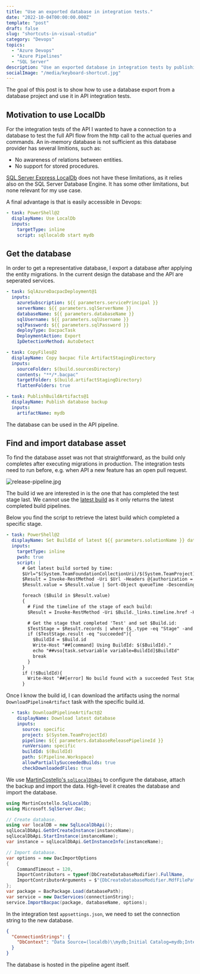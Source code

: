 ```yaml
---
title: "Use an exported database in integration tests."
date: "2022-10-04T00:00:00.000Z"
template: "post"
draft: false
slug: "shortcuts-in-visual-studio"
category: "Devops"
topics:
  - "Azure Devops"
  - "Azure Pipelines"
  - "SQL Server"
description: "Use an exported database in integration tests by publishing a database backup, find and import the database in LocalDb in a Azure Pipelines."
socialImage: "/media/keyboard-shortcut.jpg"
---
```


The goal of this post is to show how to use a database export from a database project and use it in API integration tests.

## Motivation to use LocalDb

For the integration tests of the API I wanted to have a connection to a database to test the full API flow from the http call to the actual queries and commands. An in-memory database is not sufficient as this database provider has several limitions, such as:

* No awareness of relations between entities.
* No support for stored procedures.

[SQL Server Express LocalDb](https://learn.microsoft.com/en-us/sql/database-engine/configure-windows/sql-server-express-localdb?view=sql-server-2017) does not have these limitations, as it relies also on the SQL Server Database Engine. It has some other limitations, but none relevant for my use case.

A final advantage is that is easily accessible in Devops:

```yaml
- task: PowerShell@2
  displayName: Use LocalDb
  inputs:
    targetType: inline
    script: sqllocaldb start mydb
```

## Get the database

In order to get a representative database, I export a database after applying the entity migrations. In the current design the database and the API are seperated services.

```yaml
- task: SqlAzureDacpacDeployment@1
  inputs:
    azureSubscription: ${{ parameters.servicePrincipal }}
    serverName: ${{ parameters.sqlServerName }}
    databaseName: ${{ parameters.databaseName }}
    sqlUsername: ${{ parameters.sqlUsername }}
    sqlPassword: ${{ parameters.sqlPassword }}
    deployType: DacpacTask
    DeploymentAction: Export
    IpDetectionMethod: AutoDetect

- task: CopyFiles@2
  displayName: Copy bacpac file ArtifactStagingDirectory
  inputs:
    sourceFolder: $(build.sourcesDirectory)
    contents: "**/*.bacpac"
    targetFolder: $(build.artifactStagingDirectory)
    flattenFolders: true

- task: PublishBuildArtifacts@1
  displayName: Publish database backup
  inputs:
    artifactName: mydb
```

The database can be used in the API pipeline.

## Find and import database asset

To find the database asset was not that straightforward, as the build only completes after executing migrations in production. The integration tests need to run before, e.g. when API a new feature has an open pull request.

![release-pipeline.jpg](/media/release-pipeline.jpg)

The build id we are interested in is the one that has completed the test stage last.
We cannot use the [latest build](https://learn.microsoft.com/en-us/rest/api/azure/devops/build/latest/get?view=azure-devops-rest-6.0) as it only returns the latest completed build pipelines.

Below you find the script to retrieve the latest build which completed a specific stage.

```yaml
- task: PowerShell@2
  displayName: Set BuildId of latest ${{ parameters.solutionName }} database
  inputs:
    targetType: inline
    pwsh: true
    script: |
      # Get latest build sorted by time:
      $Url="$(System.TeamFoundationCollectionUri)/$(System.TeamProject)/_apis/build/builds?definitions=${{parameters.databaseReleasePipelineId}}&api-version=6.1"
      $Result = Invoke-RestMethod -Uri $Url -Headers @{authorization = "Bearer $(System.AccessToken)"} -Method Get
      $Result.value = $Result.value | Sort-Object queueTime -Descending

      foreach ($Build in $Result.value)
      {
        # Find the timeline of the stage of each build:
        $Result = Invoke-RestMethod -Uri $Build._links.timeline.href -Headers @{authorization = "Bearer $(System.AccessToken)"} -Method Get

        # Get the stage that completed 'Test' and set $Build.id:
        $TestStage = $Result.records | where {$_.type -eq "Stage" -and $_.identifier -eq "Test"}
        if ($TestStage.result -eq "succeeded"){
          $BuildId = $Build.id
          Write-Host "##[command] Using BuildId: $($BuildId)."
          echo "##vso[task.setvariable variable=BuildId]$BuildId"
          break
        }
      }
      if (!$BuildId){
        Write-Host "##[error] No build found with a succeeded Test Stage."
      }
```

Once I know the build id, I can download the artifacts using the normal `DownloadPipelineArtifact` task with the specific build.id.

```yaml
  - task: DownloadPipelineArtifact@2
    displayName: Download latest database
    inputs:
      source: specific
      project: $(System.TeamProjectId)
      pipeline: ${{ parameters.databaseReleasePipelineId }}
      runVersion: specific
      buildId: $(BuildId)
      path: $(Pipeline.Workspace)
      allowPartiallySucceededBuilds: true
      checkDownloadedFiles: true
```

We use [MartinCostello's `sqlLocalDbApi`](https://github.com/martincostello/sqllocaldb) to configure the database, attach the backup and import the data. High-level it creates the database and import the database.

```C#
using MartinCostello.SqlLocalDb;
using Microsoft.SqlServer.Dac;

// Create database.
using var localDB = new SqlLocalDbApi();
sqlLocalDbApi.GetOrCreateInstance(instanceName);
sqlLocalDbApi.StartInstance(instanceName);
var instance = sqlLocalDbApi.GetInstanceInfo(instanceName);

// Import database.
var options = new DacImportOptions
{
    CommandTimeout = 120,
    ImportContributors = typeof(DbCreateDatabaseModifier).FullName,
    ImportContributorArguments = $"{DbCreateDatabaseModifier.MdfFilePathArg}={dataFilePath};{DbCreateDatabaseModifier.LdfFilePathArg}={logFilePath}",
};
var package = BacPackage.Load(databasePath);
var service = new DacServices(connectionString);
service.ImportBacpac(package, databaseName, options);
```

In the integration test `appsettings.json`, we need to set the  connection string to the new database.

```json
{
  "ConnectionStrings": {
    "DbContext": "Data Source=(localdb)\\mydb;Initial Catalog=mydb;Integrated Security=SSPI;Application Name=mydb"
  }
}
```

The database is hosted in the pipeline agent itself.
